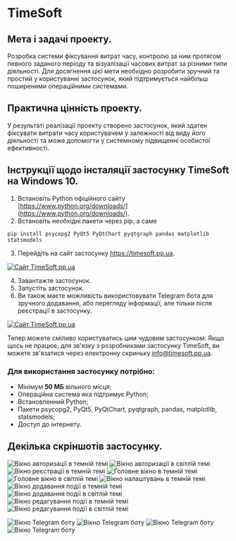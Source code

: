 # TimeSoft

## Мета і задачі проекту. 
Розробка системи фіксування витрат часу, контролю за ним протягом певного заданого періоду та візуалізації часових витрат за різними типи діяльності. 
Для досягнення цієї мети необхідно розробити зручний та простий у користуванні застосунок, який підтримується найбільш поширеними операційними системами.

## Практична цінність проекту. 
У результаті реалізації проекту створено застосунок, який здатен фіксувати витрати часу користувачем у залежності від виду його діяльності та може допомогти у системному підвищенні особистої ефективності.


## Інструкції щодо інсталяції застосунку TimeSoft на Windows 10.
1. Встановіть Python офіційного сайту [https://www.python.org/downloads/](https://www.python.org/downloads/).
2. Встановіть необхідні пакети через pip, а саме 

```pip install psycopg2 PyQt5 PyQtChart pyqtgraph pandas matplotlib statsmodels```

3. Перейдіть на сайт застосунку https://timesoft.pp.ua.

[![Сайт TimeSoft.pp.ua](https://timesoft.pp.ua/static/images/btn_logo_to.svg)](https://timesoft.pp.ua/)

4. Завантажте застосунок.
5. Запустіть застосунок.
6. Ви також маєте можливість використовувати Telegram бота для зручного додавання, або перегляду інформації, але тільки після реєстрації в застосунку.

[![Сайт TimeSoft.pp.ua](https://timesoft.pp.ua/static/images/btn_logo_to.svg)](https://t.me/TimeSoft_Assistant_Bot)

Тепер можете сміливо користуватись цим чудовим застосунком.
Якщо щось не працює, для зв'язку з розробниками застосунку TimeSoft, ви можете зв'язатися через електронну скриньку info@timesoft.pp.ua.

### **Для використання застосунку потрібно:**
* Мінімум **50 МБ** вільного місця;
* Операційна система яка підтримує Python;
* Встановленний Python;
* Пакети psycopg2, PyQt5, PyQtChart, pyqtgraph, pandas, matplotlib, statsmodels;
* Доступ до інтернету.

## Декілька скріншотів застосунку.
![Вікно авторизації в темній темі](https://timesoft.pp.ua/static/images/login_d.jpg)
![Вікно авторизації в світлій темі](https://timesoft.pp.ua/static/images/login_w.jpg)
![Вікно реєстрації в темній темі](https://timesoft.pp.ua/static/images/register_d.jpg)
![Головне вікно в темній темі](https://timesoft.pp.ua/static/images/mainwindow_d.jpg)
![Головне вікно в світлій темі](https://timesoft.pp.ua/static/images/mainwindow_w.jpg)
![Вікно налаштувань в темній темі](https://timesoft.pp.ua/static/images/settings_d.jpg)
![Вікно додавання події в темній темі](https://timesoft.pp.ua/static/images/add_event_d.jpg)
![Вікно додавання події в світлій темі](https://timesoft.pp.ua/static/images/add_event_w.jpg)
![Вікно редагування події в темній темі](https://timesoft.pp.ua/static/images/edit_event_d.jpg)
![Вікно редагування події в світлій темі](https://timesoft.pp.ua/static/images/edit_event_w.jpg)

![Вікно Telegram боту](https://timesoft.pp.ua/static/images/Telegram_bot_1.jpg)
![Вікно Telegram боту](https://timesoft.pp.ua/static/images/Telegram_bot_2.jpg)
![Вікно Telegram боту](https://timesoft.pp.ua/static/images/Telegram_bot_3.jpg)
![Вікно Telegram боту](https://timesoft.pp.ua/static/images/Telegram_bot_5.jpg)

